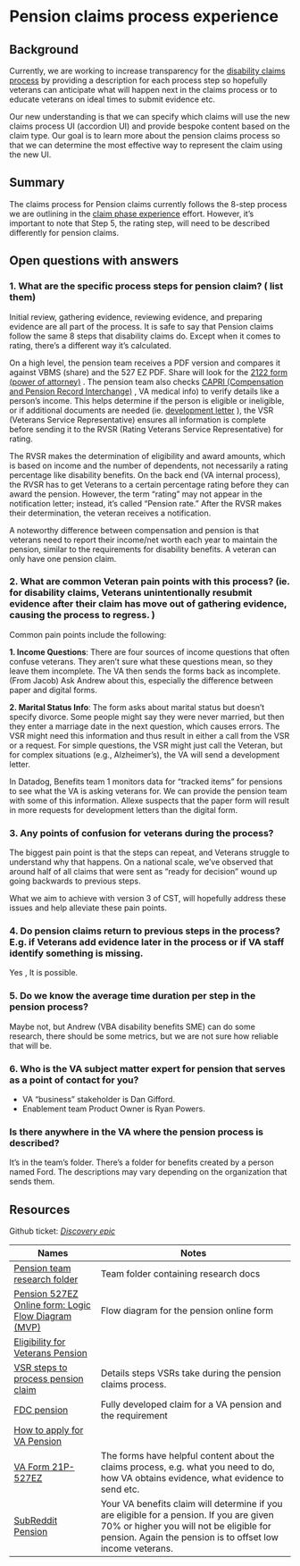 # Pension claims process experience

## Background
Currently, we are working to increase transparency for the  [disability claims process](https://app.mural.co/t/departmentofveteransaffairs9999/m/departmentofveteransaffairs9999/1713276576012/25e677b1d846aff3bea16fc9175e473d5e509888?sender=u606d6bea4af40ec4fe659363)  by providing a description for each process step so hopefully veterans can  anticipate what will happen next in the claims process or to educate veterans on ideal times to submit evidence etc.

Our new understanding is that we can specify which claims will use the new claims process UI (accordion UI) and provide bespoke content based on the claim type. Our goal is to learn more about the pension claims process so that we can determine the most effective way to represent the claim using the new UI.

## Summary
The claims process for Pension claims currently follows the 8-step process we are outlining in the  [claim phase experience](https://github.com/department-of-veterans-affairs/va.gov-team/blob/master/products/claim-appeal-status/CST%20Product/Product%20Outline.md)  effort. However, it’s important to note that Step 5, the rating step, will need to be described differently for pension claims.

## Open questions with answers
### 1. What are the specific process steps for pension claim? ( list them)

Initial review, gathering evidence, reviewing evidence, and preparing evidence are all part of the process. It is safe to say that Pension claims follow the same 8 steps that disability claims do. Except when it comes to rating, there’s a different way it’s calculated. 

On a high level, the pension team receives a PDF version and compares it against VBMS (share) and the 527 EZ PDF. Share will look for the [ 2122 form (power of attorney)](https://www.va.gov/find-forms/about-form-21-22/) . The pension team also checks [ CAPRI (Compensation and Pension Record Interchange)](https://www.va.gov/vdl/documents/Financial_Admin/CAPRI/DVBA_27_215_sys_adm.pdf) , VA medical info) to verify details like a person’s income. This helps determine if the person is eligible or ineligible, or if additional documents are needed (ie. [ development letter](https://www.hillandponton.com/va-development-letter/) ), the VSR (Veterans Service Representative) ensures all information is complete before sending it to the RVSR (Rating Veterans Service Representative) for rating.

The RVSR makes the determination of eligibility and award amounts, which is based on income and the number of dependents, not necessarily a rating percentage like disability benefits. On the back end (VA internal process), the RVSR has to get Veterans to a certain percentage rating before they can award the pension. However, the term “rating” may not appear in the notification letter; instead, it’s called “Pension rate.”
After the RVSR makes their determination, the veteran receives a notification.

A noteworthy difference between compensation and pension is that veterans need to report their income/net worth each year to maintain the pension, similar to the requirements for disability benefits. A veteran can only have one pension claim.

### 2. What are common Veteran pain points with this process? (ie. for disability claims, Veterans unintentionally resubmit evidence after their claim has move out of gathering evidence, causing the process to regress. )

Common pain points include the following:

**1. Income Questions**: There are four sources of income questions that often confuse veterans. They aren’t sure what these questions mean, so they leave them incomplete. The VA then sends the forms back as incomplete. (From Jacob) Ask Andrew about this, especially the difference between paper and digital forms.

**2. Marital Status Info**: The form asks about marital status but doesn’t specify divorce. Some people might say they were never married, but then they enter a marriage date in the next question, which causes errors. The VSR might need this information and thus result in either a call from the VSR or a request. For simple questions, the VSR might just call the Veteran, but for complex situations (e.g., Alzheimer’s), the VA will send a development letter.

In Datadog, Benefits team 1 monitors data for “tracked items” for pensions to see what the VA is asking veterans for. We can provide the pension team with some of this information. Allexe suspects that the paper form will result in more requests for development letters than the digital form.

### 3. Any points of confusion for veterans during the process?

The biggest pain point is that the steps can repeat, and Veterans struggle to understand why that happens. On a national scale, we’ve observed that around half of all claims that were sent as “ready for decision” wound up going backwards to previous steps. 

What we aim to achieve with version 3 of CST, will hopefully address these issues and help alleviate these pain points.

### 4. Do pension claims return to previous steps in the process? E.g. if Veterans add evidence later in the process or if VA staff identify something is missing.

Yes , It is possible. 

### 5. Do we know the average time duration per step in the pension process?

Maybe not, but Andrew (VBA disability benefits SME)  can do some research, there should be some metrics, but we are not sure how reliable that will be.

### 6. Who is the VA subject matter expert for pension that serves as a point of contact for you?

* VA “business” stakeholder is Dan Gifford.  
* Enablement team Product Owner is Ryan Powers.

### Is there anywhere in the VA where the pension process is described?

It’s in the team’s folder. There’s a folder for benefits created by a person named Ford. The descriptions may vary depending on the organization that sends them.

## Resources

Github ticket: _[Discovery epic](https://github.com/department-of-veterans-affairs/va.gov-team/issues/84260)_ 

| **Names** |  **Notes**  |
|----------| -------------|
| [Pension team research folder](https://github.com/department-of-veterans-affairs/va.gov-team/tree/24c2588860e8f32b2415addf0a81be8a2687f09e/products/pension/research/2024%2002%20Pension%20Usability%20Evaluation) |  Team folder containing research docs |
| [Pension 527EZ Online form: Logic Flow Diagram (MVP)](https://app.mural.co/t/departmentofveteransaffairs9999/m/departmentofveteransaffairs9999/1703103128492/30dc0956f99482beffb457eb2ae884430cc2d3f4?sender=1e4fc969-f9b0-43ca-b561-893204936b9d) | Flow diagram for the pension online form   |
| [Eligibility for Veterans Pension](https://www.va.gov/pension/eligibility/) | &nbsp; |
| [VSR steps to process pension claim](https://app.mural.co/t/departmentofveteransaffairs9999/m/departmentofveteransaffairs9999/1708629678413/23448c79bc4bdd9e0651c7cdce459a57715a8066?fromVisitorModal=true&sender=u606d6bea4af40ec4fe659363) | Details steps VSRs take during the pension claims process.|
| [FDC pension](https://www.va.gov/pension/how-to-apply/fully-developed-claim/) | Fully developed claim for a VA pension and the requirement |
| [How to apply for VA Pension](https://www.va.gov/pension/how-to-apply/) | &nbsp; |
| [VA Form 21P-527EZ](https://www.va.gov/find-forms/about-form-21p-527ez/) | The forms have helpful content about the claims process, e.g. what you need to do, how VA obtains evidence, what evidence to send etc. |
| [SubReddit Pension](https://www.reddit.com/r/VeteransBenefits/comments/1ayokrp/what_is_a_pension_and_is_it_worth_it/) | Your VA benefits claim will determine if you are eligible for a pension. If you are given 70% or higher you will not be eligible for pension. Again the pension is to offset low income veterans. |
